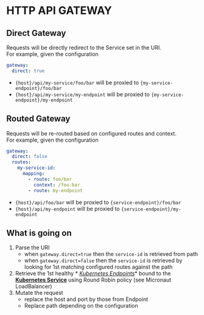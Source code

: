 # HTTP API GATEWAY

## Direct Gateway

Requests will be directly redirect to the Service set in the URI.   
For example, given the configuration

```yaml
gateway:
  direct: true
```

- `{host}/api/my-service/foo/bar` will be proxied to `{my-service-endpoint}/foo/bar`
- `{host}/api/my-service/my-endpoint` will be proxied to `{my-service-endpoint}/my-endpoint`

## Routed Gateway

Requests will be re-routed based on configured routes and context.  
For example, given the configuration

```yaml
gateway:
  direct: false
  routes:
    my-service-id:
      mapping:
        - route: foo/bar
          context: /foo-bar
        - route: my-endpoint
```

- `{host}/api/foo/bar` will be proxied to `{service-endpoint}/foo/bar`
- `{host}/api/my-endpoint` will be proxied to `{service-endpoint}/my-endpoint`

## What is going on

1. Parse the URI
    - when `gateway.direct=true` then the `service-id` is retrieved from path
    - when `gateway.direct=false` then the `service-id` is retrieved by looking for 1st matching configured routes
      against the path
2. Retrieve the 1st healthy *
   *[Kubernetes Endpoints](https://kubernetes.io/docs/reference/kubernetes-api/service-resources/endpoints-v1/)** bound
   to the **[Kubernetes Service](https://kubernetes.io/docs/concepts/services-networking/service/)** using Round Robin
   policy (see Micronaut LoadBalancer)
3. Mutate the request
    - replace the host and port by those from Endpoint
    - Replace path depending on the configuration

